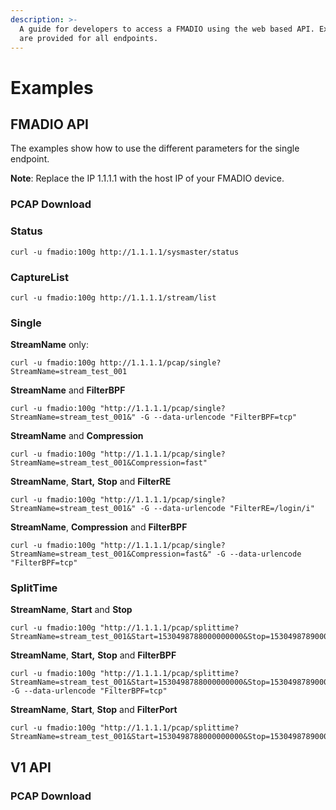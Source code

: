 ```yaml
---
description: >-
  A guide for developers to access a FMADIO using the web based API. Examples
  are provided for all endpoints.
---
```


# Examples

## FMADIO API

The examples show how to use the different parameters for the single endpoint. 

**Note**: Replace the IP 1.1.1.1 with the host IP of your FMADIO device.

### PCAP Download

### Status

```text
curl -u fmadio:100g http://1.1.1.1/sysmaster/status
```

### CaptureList

```text
curl -u fmadio:100g http://1.1.1.1/stream/list
```

### Single

**StreamName** only:

```text
curl -u fmadio:100g http://1.1.1.1/pcap/single?StreamName=stream_test_001
```

**StreamName** and **FilterBPF**

```text
curl -u fmadio:100g "http://1.1.1.1/pcap/single?StreamName=stream_test_001&" -G --data-urlencode "FilterBPF=tcp"
```

**StreamName** and **Compression**

```text
curl -u fmadio:100g "http://1.1.1.1/pcap/single?StreamName=stream_test_001&Compression=fast"
```

**StreamName**, **Start,** **Stop** and **FilterRE**

```text
curl -u fmadio:100g "http://1.1.1.1/pcap/single?StreamName=stream_test_001&" -G --data-urlencode "FilterRE=/login/i" 
```

**StreamName**, **Compression** and **FilterBPF**

```text
curl -u fmadio:100g "http://1.1.1.1/pcap/single?StreamName=stream_test_001&Compression=fast&" -G --data-urlencode "FilterBPF=tcp"
```

### SplitTime

**StreamName**, **Start** and **Stop**

```text
curl -u fmadio:100g "http://1.1.1.1/pcap/splittime?StreamName=stream_test_001&Start=1530498788000000000&Stop=1530498789000000000&"
```

**StreamName**, **Start,** **Stop** and **FilterBPF**

```text
curl -u fmadio:100g "http://1.1.1.1/pcap/splittime?StreamName=stream_test_001&Start=1530498788000000000&Stop=1530498789000000000&" -G --data-urlencode "FilterBPF=tcp" 
```

**StreamName**, **Start**, **Stop** and **FilterPort**

```text
curl -u fmadio:100g "http://1.1.1.1/pcap/splittime?StreamName=stream_test_001&Start=1530498788000000000&Stop=1530498789000000000&FilterPort=0"
```

## V1 API

### PCAP Download



